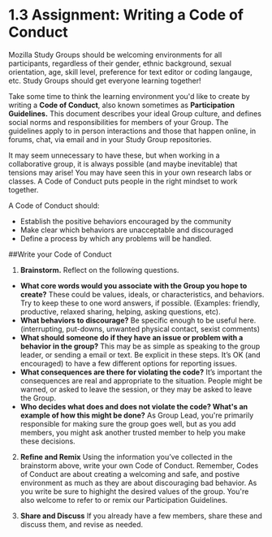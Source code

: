 # 1.3 Assignment: Writing a Code of Conduct

Mozilla Study Groups should be  welcoming environments for all participants, regardless of their gender, ethnic background, sexual orientation, age, skill level, preference for text editor or coding langauge, etc. Study Groups should get everyone learning together! 

Take some time to think the learning environment you'd like to create by writing a **Code of Conduct**, also known sometimes as **Participation Guidelines.** This document describes your ideal Group culture, and defines social norms and responsibilities for members of your Group. The guidelines apply to in person interactions and those that happen online, in forums, chat, via email and in your Study Group repositories. 

It may seem unnecessary to have these, but when working in a collaborative group, it is always possible (and maybe inevitable) that tensions may arise! You may have seen this in your own research labs or classes. A Code of Conduct puts people in the right mindset to work together. 

A Code of Conduct should:

* Establish the positive  behaviors encouraged by the community
* Make clear which behaviors are unacceptable and discouraged
* Define a process by which any problems will be handled.

##Write your Code of Conduct

1. **Brainstorm.** Reflect on the following questions. 
* **What core words would you associate with the Group you hope to create?**  These could be values, ideals, or characteristics, and behaviors. Try to keep these to one word answers, if possible. (Examples: friendly, productive, relaxed sharing, helping, asking questions, etc).
* **What behaviors to discourage?** Be specific enough to be useful here. (interrupting, put-downs, unwanted physical contact, sexist comments)
* **What should someone do if they have an issue or problem with a behavior in the group?** This may be as simple as speaking to the group leader, or sending a email or text.  Be explicit in these steps. It’s OK (and encouraged) to have a few different options for reporting issues.
* **What consequences are there for violating the code?** It’s important the consequences are real and appropriate to the situation. People might be warned, or asked to leave the session, or they may be asked to leave the Group.
* **Who decides what does and does not violate the code? What's an example of how this might be done?**  As Group Lead, you're primarily responsible for making sure the group goes well, but as you add members, you might ask another trusted member to help you make these decisions. 

2. **Refine and Remix**
Using the information you’ve collected in the brainstorm above, write your own Code of Conduct. Remember, Codes of Conduct are about creating a welcoming and safe, and postive environment as much as they are about discouraging bad behavior. As you write be sure to highight the desired values of the group. You're also welcome to refer to or remix our Participation Guidelines. 

3. **Share and Discuss**
If you already have a few members, share these and discuss them, and revise as needed. 
